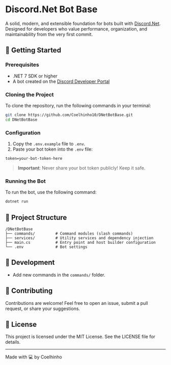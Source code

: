 # Discord.Net Bot Base

A solid, modern, and extensible foundation for bots built with [Discord.Net](https://github.com/discord-net/Discord.Net). Designed for developers who value performance, organization, and maintainability from the very first commit.

## 🚀 Getting Started

### Prerequisites

- .NET 7 SDK or higher  
- A bot created on the [Discord Developer Portal](https://discord.com/developers/applications)

### Cloning the Project

To clone the repository, run the following commands in your terminal:

```bash
git clone https://github.com/Coelhinho10/DNetBotBase.git
cd DNetBotBase
```

### Configuration

1. Copy the `.env.example` file to `.env`.  
2. Paste your bot token into the `.env` file:

```env
token=your-bot-token-here
```

> **Important**: Never share your bot token publicly! Keep it safe.

### Running the Bot

To run the bot, use the following command:

```bash
dotnet run
```

## 🧱 Project Structure

```
/DNetBotBase  
├── commands/         # Command modules (slash commands)  
├── services/         # Utility services and dependency injection  
├── main.cs           # Entry point and host builder configuration  
└── .env              # Bot settings
```

## 🧪 Development

- Add new commands in the `commands/` folder.

## 🤝 Contributing

Contributions are welcome! Feel free to open an issue, submit a pull request, or share your suggestions.

## 📄 License

This project is licensed under the MIT License. See the LICENSE file for details.

---

Made with 💻 by Coelhinho
